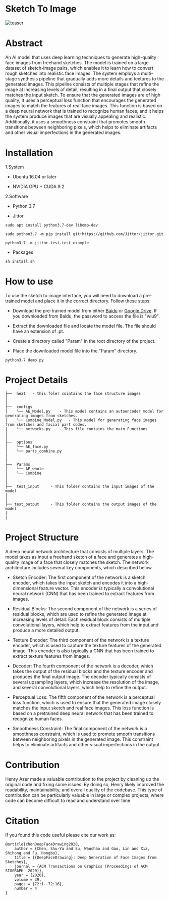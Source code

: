 # Sketch To Image

![teaser](https://user-images.githubusercontent.com/102770811/236662164-b0f79cfa-a4d3-4bd4-b037-6a4f6d31589d.jpg)

# Abstract

An AI model that uses deep learning techniques to generate high-quality face images from freehand sketches. The model is trained on a large dataset of sketch-image pairs, which enables it to learn how to convert rough sketches into realistic face images. The system employs a multi-stage synthesis pipeline that gradually adds more details and textures to the generated images. This pipeline consists of multiple stages that refine the image at increasing levels of detail, resulting in a final output that closely matches the input sketch.
To ensure that the generated images are of high quality, It uses a perceptual loss function that encourages the generated images to match the features of real face images. This function is based on a deep neural network that is trained to recognize human faces, and it helps the system produce images that are visually appealing and realistic. Additionally, it uses a smoothness constraint that promotes smooth transitions between neighboring pixels, which helps to eliminate artifacts and other visual imperfections in the generated images.

# Installation

1.System
- Ubuntu 16.04 or later

- NVIDIA GPU + CUDA 9.2

2.Software
- Python 3.7

- Jittor

```
sudo apt install python3.7-dev libomp-dev

sudo python3.7 -m pip install git+https://github.com/Jittor/jittor.git

python3.7 -m jittor.test.test_example
```

- Packages

```
sh install.sh
```

# How to use

To use the sketch to image interface, you will need to download a pre-trained model and place it in the correct directory. Follow these steps:

- Download the pre-trained model from either [Baidu](https://pan.baidu.com/s/1f1S9t4T5X5J0CDZ7AqTfMg) or [Google Drive](https://drive.google.com/drive/folders/15I41zrFr_srq03YnijLSEsy5byGOLsyZ). If you downloaded from Baidu, the password to access the file is "wiu9".

- Extract the downloaded file and locate the model file. The file should have an extension of .pt.

- Create a directory called "Param" in the root directory of the project.

- Place the downloaded model file into the "Param" directory.

```
python3.7 demo.py
```

# Project Details

```
├──  heat   - this foler cointains the face structure images
│    
│
├──  configs  
│    └── AE_Model.py    - This model contains an autoencoder model for generating images from sketches. 
|    └── Combine_Model.py   - This model for generating face images from sketches and facial part codes.
|    └── networks.py    - This file contains the main Functions
│    
│
├──  options 
│    └── AE_face.py 
│    └── parts_combine.py  
|
|
├──  Params
│    └── AE_whole 
|    └── Combine
│
│
├──  test_input     - This folder contains the input images of the model
│
│
├── test_output     - This folder contains the output images of the model
|
|
```

# Project Structure

A deep neural network architecture that consists of multiple layers. The model takes as input a freehand sketch of a face and generates a high-quality image of a face that closely matches the sketch. The network architecture includes several key components, which described below.

- Sketch Encoder: The first component of the network is a sketch encoder, which takes the input sketch and encodes it into a high-dimensional feature vector. This encoder is typically a convolutional neural network (CNN) that has been trained to extract features from images.

- Residual Blocks: The second component of the network is a series of residual blocks, which are used to refine the generated image at increasing levels of detail. Each residual block consists of multiple convolutional layers, which help to extract features from the input and produce a more detailed output.

- Texture Encoder: The third component of the network is a texture encoder, which is used to capture the texture features of the generated image. This encoder is also typically a CNN that has been trained to extract texture features from images.

- Decoder: The fourth component of the network is a decoder, which takes the output of the residual blocks and the texture encoder and produces the final output image. The decoder typically consists of several upsampling layers, which increase the resolution of the image, and several convolutional layers, which help to refine the output.

- Perceptual Loss: The fifth component of the network is a perceptual loss function, which is used to ensure that the generated image closely matches the input sketch and real face images. This loss function is based on a pretrained deep neural network that has been trained to recognize human faces.

- Smoothness Constraint: The final component of the network is a smoothness constraint, which is used to promote smooth transitions between neighboring pixels in the generated image. This constraint helps to eliminate artifacts and other visual imperfections in the output.

# Contribution

Henry Azer made a valuable contribution to the project by cleaning up the original code and fixing some issues. By doing so, Henry likely improved the readability, maintainability, and overall quality of the codebase. This type of contribution can be particularly valuable in large or complex projects, where code can become difficult to read and understand over time.

# Citation

If you found this code useful please cite our work as:

```
@article{chenDeepFaceDrawing2020,
    author = {Chen, Shu-Yu and Su, Wanchao and Gao, Lin and Xia, Shihong and Fu, Hongbo},
    title = {{DeepFaceDrawing}: Deep Generation of Face Images from Sketches},
    journal = {ACM Transactions on Graphics (Proceedings of ACM SIGGRAPH  2020)},
    year = {2020},
    volume = 39,
    pages = {72:1--72:16},
    number = 4
}
```
